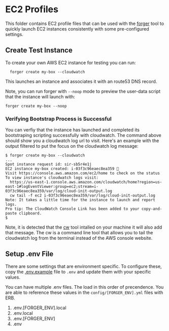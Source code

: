 # EC2 Profiles

This folder contains EC2 profile files that can be used with the [forger](https://github.com/tongueroo/forger) tool to quickly launch EC2 instances consistently with some pre-configured settings.

## Create Test Instance

To create your own AWS EC2 instance for testing you can run:

	  forger create my-box --cloudwatch

This launches an instance and associates it with an route53 DNS record.

Note, you can run forger with `--noop` mode to preview the user-data script that the instance will launch with:

    forger create my-box --noop

### Verifying Bootstrap Process is Successful

You can verfiy that the instance has launched and completed its bootstraping scripting successfully with cloudwatch.  The command above should show you a cloudwatch log url to visit.  Here's an example with the output filtered to put the focus on the cloudwatch log message:

    $ forger create my-box --cloudwatch
    ...
    Spot instance request id: sir-sb5r4e1j
    EC2 instance my-box created: i-03f3c96eaec8ea359 🎉
    Visit https://console.aws.amazon.com/ec2/home to check on the status
    To view instance's cloudwatch logs visit:
      https://us-east-1.console.aws.amazon.com/cloudwatch/home?region=us-east-1#logEventViewer:group=ec2;stream=i-03f3c96eaec8ea359/var/log/cloud-init-output.log
      cw tail -f ec2 i-03f3c96eaec8ea359/var/log/cloud-init-output.log
    Note: It takes a little time for the instance to launch and report logs.
    Pro tip: The CloudWatch Console Link has been added to your copy-and-paste clipboard.
    $

Note, it is detected that the [cw](https://github.com/lucagrulla/cw) tool intalled on your machine it will also add that message.  The cw is a command line tool that allows you to tail the cloudwatch log from the terminal instead of the AWS console website.

## Setup .env File

There are some settings that are environment specific.  To configure these, copy the [.env.example](.env.example) file to `.env` and update them with your specific values.

You can have multiple .env files.  The load in this order of precendence.  You are able to reference these values in the `config/[FORGER_ENV].yml` files with ERB.

1. .env.[FORGER_ENV].local
2. .env.local
3. .env.[FORGER_ENV]
4. .env
